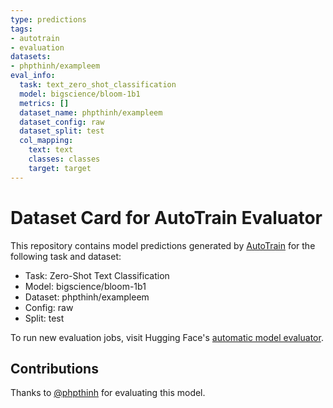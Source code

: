 ```yaml
---
type: predictions
tags:
- autotrain
- evaluation
datasets:
- phpthinh/exampleem
eval_info:
  task: text_zero_shot_classification
  model: bigscience/bloom-1b1
  metrics: []
  dataset_name: phpthinh/exampleem
  dataset_config: raw
  dataset_split: test
  col_mapping:
    text: text
    classes: classes
    target: target
---
```

# Dataset Card for AutoTrain Evaluator

This repository contains model predictions generated by [AutoTrain](https://huggingface.co/autotrain) for the following task and dataset:

* Task: Zero-Shot Text Classification
* Model: bigscience/bloom-1b1
* Dataset: phpthinh/exampleem
* Config: raw
* Split: test

To run new evaluation jobs, visit Hugging Face's [automatic model evaluator](https://huggingface.co/spaces/autoevaluate/model-evaluator).

## Contributions

Thanks to [@phpthinh](https://huggingface.co/phpthinh) for evaluating this model.